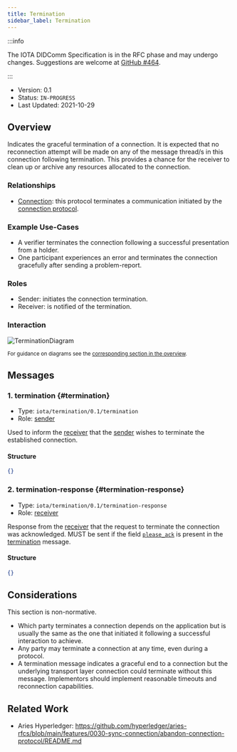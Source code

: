 ```yaml
---
title: Termination
sidebar_label: Termination
---
```


:::info

The IOTA DIDComm Specification is in the RFC phase and may undergo changes. Suggestions are welcome at [GitHub #464](https://github.com/iotaledger/identity.rs/discussions/464).

:::

- Version: 0.1
- Status: `IN-PROGRESS`
- Last Updated: 2021-10-29

## Overview

Indicates the graceful termination of a connection. It is expected that no reconnection attempt will be made on any of the message thread/s in this connection following termination. This provides a chance for the receiver to clean up or archive any resources allocated to the connection.

### Relationships

- [Connection](./connection): this protocol terminates a communication initiated by the [connection protocol](./connection).

### Example Use-Cases

- A verifier terminates the connection following a successful presentation from a holder.
- One participant experiences an error and terminates the connection gracefully after sending a problem-report.

### Roles

- Sender: initiates the connection termination.
- Receiver: is notified of the termination.

### Interaction

![TerminationDiagram](/img/identity/didcomm/termination.drawio.svg)

<div style={{textAlign: 'center'}}>

<sub>For guidance on diagrams see the <a href="../overview#diagrams">corresponding section in the overview</a>.</sub>

</div>


## Messages

### 1. termination {#termination}

- Type: `iota/termination/0.1/termination`
- Role: [sender](#roles)

Used to inform the [receiver](#roles) that the [sender](#roles) wishes to terminate the established connection. 

#### Structure
```json
{}
```

### 2. termination-response {#termination-response}

- Type: `iota/termination/0.1/termination-response`
- Role: [receiver](#roles)

Response from the [receiver](#roles) that the request to terminate the connection was acknowledged. MUST be sent if the field [`please_ack`](https://identity.foundation/didcomm-messaging/spec/#acks) is present in the [termination](#termination) message. 

#### Structure
```json
{}
```

## Considerations

This section is non-normative.

- Which party terminates a connection depends on the application but is usually the same as the one that initiated it following a successful interaction to achieve.
- Any party may terminate a connection at any time, even during a protocol.
- A termination message indicates a graceful end to a connection but the underlying transport layer connection could terminate without this message. Implementors should implement reasonable timeouts and reconnection capabilities.

## Related Work

- Aries Hyperledger: https://github.com/hyperledger/aries-rfcs/blob/main/features/0030-sync-connection/abandon-connection-protocol/README.md
